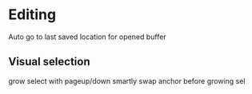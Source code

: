
# Editing


Auto go to last saved location for opened buffer

## Visual selection
grow select with pageup/down smartly swap anchor before growing sel

